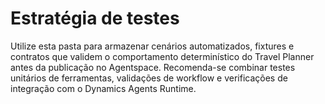 # Estratégia de testes

Utilize esta pasta para armazenar cenários automatizados, fixtures e contratos
que validem o comportamento determinístico do Travel Planner antes da publicação
no Agentspace. Recomenda-se combinar testes unitários de ferramentas, validações
de workflow e verificações de integração com o Dynamics Agents Runtime.
